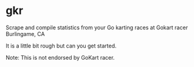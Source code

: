 # gkr
Scrape and compile statistics from your Go karting races at Gokart racer Burlingame, CA

It is a little bit rough but can you get started.

Note: This is not endorsed by GoKart racer.
